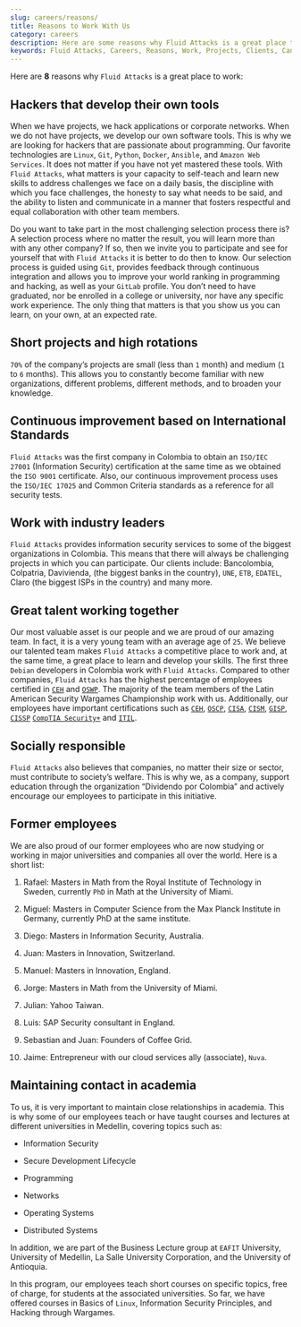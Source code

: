 ```yaml
---
slug: careers/reasons/
title: Reasons to Work With Us
category: careers
description: Here are some reasons why Fluid Attacks is a great place to work.
keywords: Fluid Attacks, Careers, Reasons, Work, Projects, Clients, Candidates, Jobs, Pentester, Ethical Hacker
---
```


Here are **8** reasons why `Fluid Attacks` is a great place to work:

## Hackers that develop their own tools

When we have projects, we hack applications or corporate networks. When
we do not have projects, we develop our own software tools. This is why
we are looking for hackers that are passionate about programming. Our
favorite technologies are `Linux`, `Git`, `Python`, `Docker`, `Ansible`,
and `Amazon Web Services`. It does not matter if you have not yet
mastered these tools. With `Fluid Attacks`, what matters is your
capacity to self-teach and learn new skills to address challenges we
face on a daily basis, the discipline with which you face challenges,
the honesty to say what needs to be said, and the ability to listen and
communicate in a manner that fosters respectful and equal collaboration
with other team members.

Do you want to take part in the most challenging selection process there
is? A selection process where no matter the result, you will learn more
than with any other company? If so, then we invite you to participate
and see for yourself that with `Fluid Attacks` it is better to do then
to know. Our selection process is guided using `Git`, provides feedback
through continuous integration and allows you to improve your world
ranking in programming and hacking, as well as your `GitLab` profile.
You don’t need to have graduated, nor be enrolled in a college or
university, nor have any specific work experience. The only thing that
matters is that you show us you can learn, on your own, at an expected
rate.

## Short projects and high rotations

`70%` of the company’s projects are small (less than `1` month) and
medium (`1` to `6` months). This allows you to constantly become
familiar with new organizations, different problems, different methods,
and to broaden your knowledge.

## Continuous improvement based on International Standards

`Fluid Attacks` was the first company in Colombia to obtain an
`ISO/IEC 27001` (Information Security) certification at the same time as
we obtained the `ISO 9001` certificate. Also, our continuous improvement
process uses the `ISO/IEC 17025` and Common Criteria standards as a
reference for all security tests.

## Work with industry leaders

`Fluid Attacks` provides information security services to some of the
biggest organizations in Colombia. This means that there will always be
challenging projects in which you can participate. Our clients include:
Bancolombia, Colpatria, Davivienda, (the biggest banks in the country),
`UNE`, `ETB`, `EDATEL`, Claro (the biggest ISPs in the country) and many
more.

## Great talent working together

Our most valuable asset is our people and we are proud of our amazing
team. In fact, it is a very young team with an average age of `25`. We
believe our talented team makes `Fluid Attacks` a competitive place to
work and, at the same time, a great place to learn and develop your skills.
The first three `Debian` developers in Colombia work with `Fluid Attacks`.
Compared to other companies, `Fluid Attacks` has the highest
percentage of employees certified in
[`CEH`](<../../certifications/#certified-ethical-hacker-(ceh)>)
and
[`OSWP`](<../../certifications/#offensive-security-wireless-professional-(oswp)>).
The majority of the team members of the Latin American Security Wargames
Championship work with us. Additionally, our employees have important
certifications such as
[`CEH`](<../../certifications/#certified-ethical-hacker-(ceh)>),
[`OSCP`](<../../certifications/#offensive-security-certified-professional-(oscp)>),
[`CISA`](<../../certifications/#certified-information-systems-auditor-(cisa)>),
[`CISM`](<../../certifications/#certified-information-security-manager-(cism)>),
[`GISP`](<../../certifications/#giac-information-security-professional-(gisp)>),
[`CISSP`](<../../certifications/#certified-information-systems-security-professional-(cissp)>)
[`CompTIA Security+`](../../certifications/#comptia-security+)
and
[`ITIL`](<../../certifications/#information-technology-infrastructure-library-certification-(itil)>).

## Socially responsible

`Fluid Attacks` also believes that companies, no matter their size or
sector, must contribute to society’s welfare. This is why we, as a
company, support education through the organization “Dividendo por
Colombia” and actively encourage our employees to participate in this
initiative.

## Former employees

We are also proud of our former employees who are now studying or
working in major universities and companies all over the world. Here is
a short list:

1. Rafael: Masters in Math from the Royal Institute of Technology in
   Sweden, currently `PhD` in Math at the University of Miami.

2. Miguel: Masters in Computer Science from the Max Planck Institute in
   Germany, currently PhD at the same institute.

3. Diego: Masters in Information Security, Australia.

4. Juan: Masters in Innovation, Switzerland.

5. Manuel: Masters in Innovation, England.

6. Jorge: Masters in Math from the University of Miami.

7. Julian: Yahoo Taiwan.

8. Luis: SAP Security consultant in England.

9. Sebastian and Juan: Founders of Coffee Grid.

10. Jaime: Entrepreneur with our cloud services ally (associate),
    `Nuva`.

## Maintaining contact in academia

To us, it is very important to maintain close relationships in academia.
This is why some of our employees teach or have taught courses and
lectures at different universities in Medellin, covering topics such as:

- Information Security

- Secure Development Lifecycle

- Programming

- Networks

- Operating Systems

- Distributed Systems

In addition, we are part of the Business Lecture group at `EAFIT`
University, University of Medellin, La Salle University Corporation, and
the University of Antioquia.

In this program, our employees teach short courses on specific topics,
free of charge, for students at the associated universities. So far, we
have offered courses in Basics of `Linux`, Information Security
Principles, and Hacking through Wargames.
